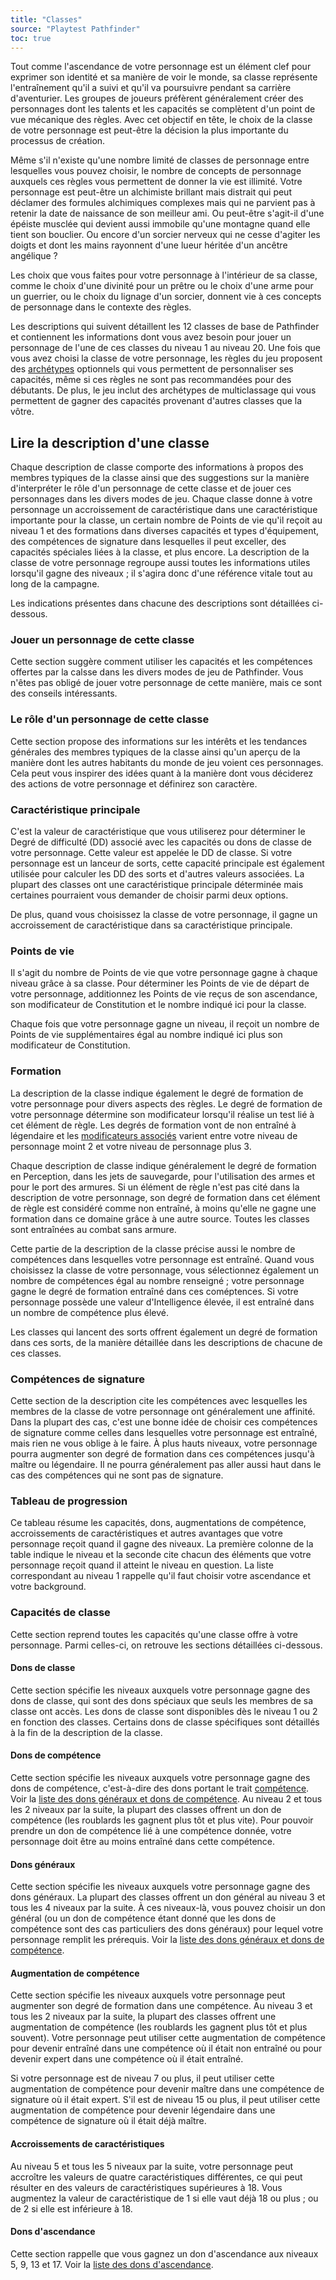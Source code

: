```yaml
---
title: "Classes"
source: "Playtest Pathfinder"
toc: true
---
```


Tout comme l'ascendance de votre personnage est un élément clef pour exprimer son identité et sa manière de voir le monde, sa classe représente l'entraînement qu'il a suivi et qu'il va poursuivre pendant sa carrière d'aventurier. Les groupes de joueurs préfèrent généralement créer des personnages dont les talents et les capacités se complètent d'un point de vue mécanique des règles. Avec cet objectif en tête, le choix de la classe de votre personnage est peut-être la décision la plus importante du processus de création.

Même s'il n'existe qu'une nombre limité de classes de personnage entre lesquelles vous pouvez choisir, le nombre de concepts de personnage auxquels ces règles vous permettent de donner la vie est illimité. Votre personnage est peut-être un alchimiste brillant mais distrait qui peut déclamer des formules alchimiques complexes mais qui ne parvient pas à retenir la date de naissance de son meilleur ami. Ou peut-être s'agit-il d'une épéiste musclée qui devient aussi immobile qu'une montagne quand elle tient son bouclier. Ou encore d'un sorcier nerveux qui ne cesse d'agiter les doigts et dont les mains rayonnent d'une lueur héritée d'un ancêtre angélique ?

Les choix que vous faites pour votre personnage à l'intérieur de sa classe, comme le choix d'une divinité pour un prêtre ou le choix d'une arme pour un guerrier, ou le choix du lignage d'un sorcier, donnent vie à ces concepts de personnage dans le contexte des règles.

Les descriptions qui suivent détaillent les 12 classes de base de Pathfinder et contiennent les informations dont vous avez besoin pour jouer un personnage de l'une de ces classes du niveau 1 au niveau 20. Une fois que vous avez choisi la classe de votre personnage, les règles du jeu proposent des [archétypes](/ch8-progression-et-options/archétypes.html) optionnels qui vous permettent de personnaliser ses capacités, même si ces règles ne sont pas recommandées pour des débutants. De plus, le jeu inclut des archétypes de multiclassage qui vous permettent de gagner des capacités provenant d'autres classes que la vôtre.

## Lire la description d'une classe

Chaque description de classe comporte des informations à propos des membres typiques de la classe ainsi que des suggestions sur la manière d'interpréter le rôle d'un personnage de cette classe et de jouer ces personnages dans les divers modes de jeu. Chaque classe donne à votre personnage un accroissement de caractéristique dans une caractéristique importante pour la classe, un certain nombre de Points de vie qu'il reçoit au niveau 1 et des formations dans diverses capacités et types d'équipement, des compétences de signature dans lesquelles il peut exceller, des capacités spéciales liées à la classe, et plus encore. La description de la classe de votre personnage regroupe aussi toutes les informations utiles lorsqu'il gagne des niveaux ; il s'agira donc d'une référence vitale tout au long de la campagne.

Les indications présentes dans chacune des descriptions sont détaillées ci-dessous.

### Jouer un personnage de cette classe

Cette section suggère comment utiliser les capacités et les compétences offertes par la calsse dans les divers modes de jeu de Pathfinder. Vous n'êtes pas obligé de jouer votre personnage de cette manière, mais ce sont des conseils intéressants.

### Le rôle d'un personnage de cette classe

Cette section propose des informations sur les intérêts et les tendances générales des membres typiques de la classe ainsi qu'un aperçu de la manière dont les autres habitants du monde de jeu voient ces personnages. Cela peut vous inspirer des idées quant à la manière dont vous déciderez des actions de votre personnage et définirez son caractère.

### Caractéristique principale

C'est la valeur de caractéristique que vous utiliserez pour déterminer le Degré de difficulté (DD) associé avec les capacités ou dons de classe de votre personnage. Cette valeur est appelée le DD de classe. Si votre personnage est un lanceur de sorts, cette capacité principale est également utilisée pour calculer les DD des sorts et d'autres valeurs associées. La plupart des classes ont une caractéristique principale déterminée mais certaines pourraient vous demander de choisir parmi deux options.

De plus, quand vous choisissez la classe de votre personnage, il gagne un accroissement de caractéristique dans sa caractéristique principale.

### Points de vie

Il s'agit du nombre de Points de vie que votre personnage gagne à chaque niveau grâce à sa classe. Pour déterminer les Points de vie de départ de votre personnage, additionnez les Points de vie reçus de son ascendance, son modificateur de Constitution et le nombre indiqué ici pour la classe.

Chaque fois que votre personnage gagne un niveau, il reçoit un nombre de Points de vie supplémentaires égal au nombre indiqué ici plus son modificateur de Constitution.

### Formation

La description de la classe indique également le degré de formation de votre personnage pour divers aspects des règles. Le degré de formation de votre personnage détermine son modificateur lorsqu'il réalise un test lié à cet élément de règle. Les degrés de formation vont de non entraîné à légendaire et les [modificateurs associés](/ch1-généralités/concepts-de-base.html#modificateur-de-formation) varient entre votre niveau de personnage moint 2 et votre niveau de personnage plus 3. 

Chaque description de classe indique généralement le degré de formation en Perception, dans les jets de sauvegarde, pour l'utilisation des armes et pour le port des armures. Si un élément de règle n'est pas cité dans la description de votre personnage, son degré de formation dans cet élément de règle est considéré comme non entraîné, à moins qu'elle ne gagne une formation dans ce domaine grâce à une autre source. Toutes les classes sont entraînées au combat sans armure.

Cette partie de la description de la classe précise aussi le nombre de compétences dans lesquelles votre personnage est entraîné. Quand vous choisissez la classe de votre personnage, vous sélectionnez également un nombre de compétences égal au nombre renseigné ; votre personnage gagne le degré de formation entraîné dans ces coméptences. Si votre personnage possède une valeur d'Intelligence élevée, il est entraîné dans un nombre de compétence plus élevé.

Les classes qui lancent des sorts offrent également un degré de formation dans ces sorts, de la manière détaillée dans les descriptions de chacune de ces classes.

### Compétences de signature

Cette section de la description cite les compétences avec lesquelles les membres de la classe de votre personnage ont généralement une affinité. Dans la plupart des cas, c'est une bonne idée de choisir ces compétences de signature comme celles dans lesquelles votre personnage est entraîné, mais rien ne vous oblige à le faire. À plus hauts niveaux, votre personnage pourra augmenter son degré de formation dans ces compétences jusqu'à maître ou légendaire. Il ne pourra généralement pas aller aussi haut dans le cas des compétences qui ne sont pas de signature.

### Tableau de progression

Ce tableau résume les capacités, dons, augmentations de compétence, accroissements de caractéristiques et autres avantages que votre personnage reçoit quand il gagne des niveaux. La première colonne de la table indique le niveau et la seconde cite chacun des éléments que votre personnage reçoit quand il atteint le niveau en question. La liste correspondant au niveau 1 rappelle qu'il faut choisir votre ascendance et votre background.

### Capacités de classe

Cette section reprend toutes les capacités qu'une classe offre à votre personnage. Parmi celles-ci, on retrouve les sections détaillées ci-dessous.

#### Dons de classe

Cette section spécifie les niveaux auxquels votre personnage gagne des dons de classe, qui sont des dons spéciaux que seuls les membres de sa classe ont accès. Les dons de classe sont disponibles dès le niveau 1 ou 2 en fonction des classes. Certains dons de classe spécifiques sont détaillés à la fin de la description de la classe.

#### Dons de compétence

Cette section spécifie les niveaux auxquels votre personnage gagne des dons de compétence, c'est-à-dire des dons portant le trait [compétence](/traits/compétence.html). Voir la [liste des dons généraux et dons de compétence](/ch5-dons-généraux/dons-généraux.html). Au niveau 2 et tous les 2 niveaux par la suite, la plupart des classes offrent un don de compétence (les roublards les gagnent plus tôt et plus vite). Pour pouvoir prendre un don de compétence lié à une compétence donnée, votre personnage doit être au moins entraîné dans cette compétence.

#### Dons généraux

Cette section spécifie les niveaux auxquels votre personnage gagne des dons généraux. La plupart des classes offrent un don général au niveau 3 et tous les 4 niveaux par la suite. À ces niveaux-là, vous pouvez choisir un don général (ou un don de compétence étant donné que les dons de compétence sont des cas particuliers des dons généraux) pour lequel votre personnage remplit les prérequis. Voir la [liste des dons généraux et dons de compétence](/ch5-dons-généraux/dons-généraux.html).

#### Augmentation de compétence

Cette section spécifie les niveaux auxquels votre personnage peut augmenter son degré de formation dans une compétence. Au niveau 3 et tous les 2 niveaux par la suite, la plupart des classes offrent une augmentation de compétence (les roublards les gagnent plus tôt et plus souvent). Votre personnage peut utiliser cette augmentation de compétence pour devenir entraîné dans une compétence où il était non entraîné ou pour devenir expert dans une compétence où il était entraîné.

Si votre personnage est de niveau 7 ou plus, il peut utiliser cette augmentation de compétence pour devenir maître dans une compétence de signature où il était expert. S'il est de niveau 15 ou plus, il peut utiliser cette augmentation de compétence pour devenir légendaire dans une compétence de signature où il était déjà maître.

#### Accroissements de caractéristiques

Au niveau 5 et tous les 5 niveaux par la suite, votre personnage peut accroître les valeurs de quatre caractéristiques différentes, ce qui peut résulter en des valeurs de caractéristiques supérieures à 18. Vous augmentez la valeur de caractéristique de 1 si elle vaut déjà 18 ou plus ; ou de 2 si elle est inférieure à 18. 

#### Dons d'ascendance

Cette section rappelle que vous gagnez un don d'ascendance aux niveaux 5, 9, 13 et 17. Voir la [liste des dons d'ascendance](/ch2-ascendances-et-backgrounds/liste-des-dons-ascendance.html). 